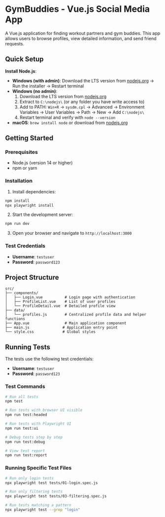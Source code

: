 # GymBuddies - Vue.js Social Media App

A Vue.js application for finding workout partners and gym buddies. This app allows users to browse profiles, view detailed information, and send friend requests.

## Quick Setup

**Install Node.js**: 
- **Windows (with admin)**: Download the LTS version from [nodejs.org](https://nodejs.org) → Run the installer → Restart terminal
- **Windows (no admin)**: 
  1. Download the LTS version from [nodejs.org](https://nodejs.org)
  2. Extract to `C:\nodejs\` (or any folder you have write access to)
  3. Add to PATH: `Win+R` → `sysdm.cpl` → Advanced → Environment Variables → User Variables → Path → New → Add `C:\nodejs\`
  4. Restart terminal and verify with `node --version`
- **macOS**: `brew install node` or download from [nodejs.org](https://nodejs.org)


## Getting Started

### Prerequisites

- Node.js (version 14 or higher)
- npm or yarn

### Installation

1. Install dependencies:
```bash
npm install
npx playwright install
```

2. Start the development server:
```bash
npm run dev
```

3. Open your browser and navigate to `http://localhost:3000`

### Test Credentials

- **Username**: `testuser`
- **Password**: `password123`

## Project Structure

```
src/
├── components/
│   ├── Login.vue          # Login page with authentication
│   ├── ProfileList.vue    # List of user profiles
│   └── ProfileDetail.vue  # Detailed profile view
├── data/
│   └── profiles.js        # Centralized profile data and helper functions
├── App.vue                # Main application component
├── main.js               # Application entry point
└── style.css             # Global styles
```




## Running Tests

The tests use the following test credentials:
- **Username**: `testuser`
- **Password**: `password123`

### Test Commands

```bash
# Run all tests
npm test

# Run tests with browser UI visible
npm run test:headed

# Run tests with Playwright UI
npm run test:ui

# Debug tests step by step
npm run test:debug

# View test report
npm run test:report
```

### Running Specific Test Files

```bash
# Run only login tests
npx playwright test tests/01-login.spec.js

# Run only filtering tests
npx playwright test tests/03-filtering.spec.js

# Run tests matching a pattern
npx playwright test --grep "login"
```


